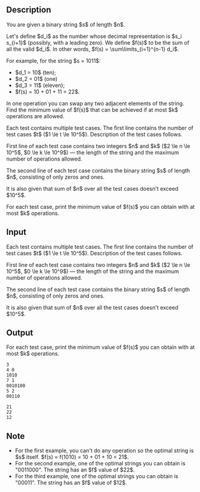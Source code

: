 ## Description

<div><p>You are given a binary string $s$ of length $n$.</p><p>Let's define $d_i$ as the number whose decimal representation is $s_i s_{i+1}$ (possibly, with a leading zero). We define $f(s)$ to be the sum of all the valid $d_i$. In other words, $f(s) = \sum\limits_{i=1}^{n-1} d_i$.</p><p>For example, for the string $s = 1011$: </p><ul> <li> $d_1 = 10$ (ten); </li><li> $d_2 = 01$ (one) </li><li> $d_3 = 11$ (eleven); </li><li> $f(s) = 10 + 01 + 11 = 22$. </li></ul><p>In one operation you can swap any two adjacent elements of the string. Find the minimum value of $f(s)$ that can be achieved if at most $k$ operations are allowed.</p></div><div class="input-specification"><p>Each test contains multiple test cases. The first line contains the number of test cases $t$ ($1 \le t \le 10^5$). Description of the test cases follows.</p><p>First line of each test case contains two integers $n$ and $k$ ($2 \le n \le 10^5$, $0 \le k \le 10^9$)&nbsp;— the length of the string and the maximum number of operations allowed.</p><p>The second line of each test case contains the binary string $s$ of length $n$, consisting of only zeros and ones.</p><p>It is also given that sum of $n$ over all the test cases doesn't exceed $10^5$.</p></div><div class="output-specification"><p>For each test case, print the minimum value of $f(s)$ you can obtain with at most $k$ operations.</p></div>

## Input

<p>Each test contains multiple test cases. The first line contains the number of test cases $t$ ($1 \le t \le 10^5$). Description of the test cases follows.</p><p>First line of each test case contains two integers $n$ and $k$ ($2 \le n \le 10^5$, $0 \le k \le 10^9$)&nbsp;— the length of the string and the maximum number of operations allowed.</p><p>The second line of each test case contains the binary string $s$ of length $n$, consisting of only zeros and ones.</p><p>It is also given that sum of $n$ over all the test cases doesn't exceed $10^5$.</p>

## Output

<p>For each test case, print the minimum value of $f(s)$ you can obtain with at most $k$ operations.</p>





```input1
3
4 0
1010
7 1
0010100
5 2
00110
```




```output1
21
22
12
```



## Note

<ul> <li> For the first example, you can't do any operation so the optimal string is $s$ itself. $f(s) = f(1010) = 10 + 01 + 10 = 21$. </li><li> For the second example, one of the optimal strings you can obtain is "<span class="tex-font-style-tt">0011000</span>". The string has an $f$ value of $22$. </li><li> For the third example, one of the optimal strings you can obtain is "<span class="tex-font-style-tt">00011</span>". The string has an $f$ value of $12$. </li></ul>
